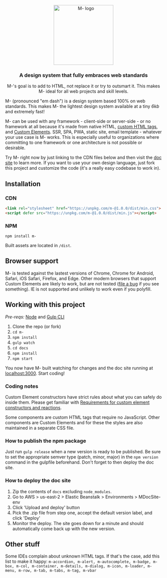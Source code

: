 <p align="center">
  <a href="http://m-docs.org">
    <img src="http://m-docs.org/favicon-192.png" alt="M- logo" width="192">
  </a>
</p>
<h3 align="center">A design system that fully embraces web standards</h3>
<p align="center">M-'s goal is to add to HTML, not replace it or try to outsmart it.
This makes M- ideal for all web projects and skill levels.</p>

M- (pronounced "em dash") is a design system based 100% on web standards. This makes M- the lightest design system available at a tiny *6kb* and extremely fast!

M- can be used with any framework - client-side or server-side - or no framework at all because it's made from native HTML, [custom HTML tags](https://dev.to/jfbrennan/custom-html-tags-4788), and [Custom Elements](https://developer.mozilla.org/en-US/docs/Web/API/Window/customElements). SSR, SPA, PWA, static site, email template - whatever your use case is M- works. This is especially useful to organizations where committing to one framework or one architecture is not possible or desirable.

Try M- right now by just linking to the CDN files below and then visit the [doc site](https://m-docs.org) to learn more. If you want to use your own design language, just fork this project and customize the code (it's a really easy codebase to work in).

## Installation
### CDN
```html
<link rel="stylesheet" href="https://unpkg.com/m-@1.0.0/dist/min.css">
<script defer src="https://unpkg.com/m-@1.0.0/dist/min.js"></script>
```
### NPM
`npm install m-`

Built assets are located in `/dist`.

## Browser support
M- is tested against the lastest versions of Chrome, Chrome for Android, Safari, iOS Safari, Firefox, and Edge. Other modern browsers that support Custom Elements are likely to work, but are not tested (<a href="https://github.com/jfbrennan/m-/issues" target="_blank" rel="noopener">file
    a bug</a> if you see something). IE is not supported and unlikely to work even if you polyfill.

## Working with this project
_Pre-reqs:_ [Node](https://nodejs.org) and [Gulp CLI](https://gulpjs.com/docs/en/getting-started/quick-start)

1. Clone the repo (or fork)
1. `cd m-`
1. `npm install`
1. `gulp watch`
1. `cd docs`
1. `npm install`
1. `npm start`

You now have M- built watching for changes and the doc site running at [localhost:3000](http://localhost:3000). Start coding!

### Coding notes
Custom Element constructors have strict rules about what you can safely do inside them. Please get familiar with [Requirements for custom element constructors and reactions](https://html.spec.whatwg.org/multipage/custom-elements.html#custom-element-conformance).

Some components are custom HTML tags that require no JavaScript. Other components are Custom Elements and for these the styles are also maintained in a separate CSS file.

### How to publish the npm package
Just run `gulp release` when a new version is ready to be published. Be sure to set the appropriate semver type (patch, minor, major) in the `npm version` command in the gulpfile beforehand. Don't forget to then deploy the doc site.

### How to deploy the doc site
1. Zip the contents of `docs` excluding `node_modules`.
1. Go to AWS > us-east-2 > Elastic Beanstalk > Environments > MDocSite-env
1. Click 'Upload and deploy' button
1. Pick the .zip file from step one, accept the default version label, and click 'Deploy'
1. Monitor the deploy. The site goes down for a minute and should automatically come back up with the new version.
 
## Other stuff
Some IDEs complain about unknown HTML tags. If that's the case, add this list to make it happy:
`m-accordion, m-alert, m-autocomplete, m-badge, m-box, m-col, m-container, m-details, m-dialog, m-icon, m-loader, m-menu, m-row, m-tab, m-tabs, m-tag, m-vbar`
